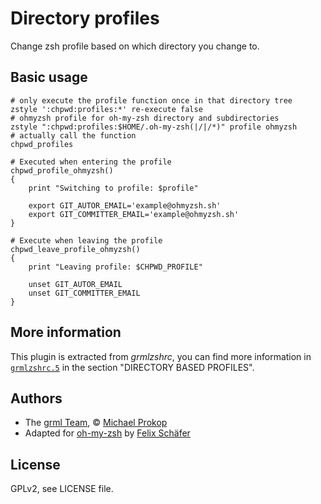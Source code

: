 # Directory profiles

Change zsh profile based on which directory you change to.

## Basic usage

    # only execute the profile function once in that directory tree
    zstyle ':chpwd:profiles:*' re-execute false
    # ohmyzsh profile for oh-my-zsh directory and subdirectories
    zstyle ":chpwd:profiles:$HOME/.oh-my-zsh(|/|/*)" profile ohmyzsh
    # actually call the function
    chpwd_profiles

    # Executed when entering the profile
    chpwd_profile_ohmyzsh()
    {
        print "Switching to profile: $profile"

        export GIT_AUTOR_EMAIL='example@ohmyzsh.sh'
        export GIT_COMMITTER_EMAIL='example@ohmyzsh.sh'
    }

    # Execute when leaving the profile
    chpwd_leave_profile_ohmyzsh()
    {
        print "Leaving profile: $CHPWD_PROFILE"

        unset GIT_AUTOR_EMAIL
        unset GIT_COMMITTER_EMAIL
    }

## More information

This plugin is extracted from _grmlzshrc_, you can find more information in
[`grmlzshrc.5`](http://grml.org/zsh/grmlzshrc.html) in the section "DIRECTORY
BASED PROFILES".

## Authors

* The [grml Team](grml.org), &copy; [Michael Prokop](mika@grml.org)
* Adapted for [oh-my-zsh](http://ohmyz.sh/) by [Felix
  Schäfer](https://github.com/thegcat)

## License

GPLv2, see LICENSE file.
